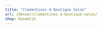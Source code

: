 ```yaml
---
title: "Clementines A Boutique Salon"
url: /denver/clementines-a-boutique-salon/
shop: Kosmetik
---
```

